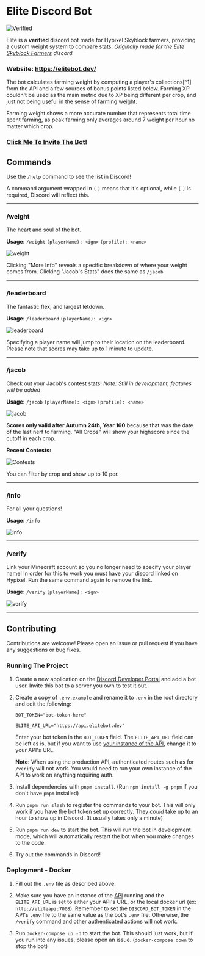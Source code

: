 # Elite Discord Bot

![Verified](https://user-images.githubusercontent.com/24925519/142558888-665330c4-4652-49a2-a54a-01e03dfaa1d2.png)

Elite is a **verified** discord bot made for Hypixel Skyblock farmers, providing a custom weight system to compare stats. 
*Originally made for the [Elite Skyblock Farmers](https://discord.gg/farms) discord.*

### Website: https://elitebot.dev/

The bot calculates farming weight by computing a player's collections[^1] from the API and a few sources of bonus points listed below. Farming XP couldn't be used as the main metric due to XP being different per crop, and just not being useful in the sense of farming weight.

Farming weight shows a more accurate number that represents total time spent farming, as peak farming only averages around 7 weight per hour no matter which crop.

### [Click Me To Invite The Bot!](https://elitebot.dev/invite)

## Commands

Use the `/help` command to see the list in Discord!

A command argument wrapped in `(` `)` means that it's optional, while `[` `]` is required, Discord will reflect this.

---
### /weight
The heart and soul of the bot.

**Usage:** `/weight` `(playerName): <ign>` `(profile): <name>`

![weight](https://user-images.githubusercontent.com/24925519/142559076-5d6febfd-0a53-428d-b337-42cb3b4a4aca.png)

Clicking "More Info" reveals a specific breakdown of where your weight comes from.
Clicking "Jacob's Stats" does the same as `/jacob`

---
### /leaderboard
The fantastic flex, and largest letdown.

**Usage:** `/leaderboard` `(playerName): <ign>`

![leaderboard](https://user-images.githubusercontent.com/24925519/142559144-c2ffa8be-02a0-45e5-b63c-2afb20b2416c.png)

Specifying a player name will jump to their location on the leaderboard. Please note that scores may take up to 1 minute to update.

---
### /jacob
Check out your Jacob's contest stats! *Note: Still in development, features will be added*

**Usage:** `/jacob` `(playerName): <ign>` `(profile): <name>`

![jacob](https://user-images.githubusercontent.com/24925519/142559175-9cdce23d-0ffb-4265-b323-2821cd827675.png)

**Scores only valid after Autumn 24th, Year 160** because that was the date of the last nerf to farming. "All Crops" will show your highscore since the cutoff in each crop.

**Recent Contests:**

![Contests](https://user-images.githubusercontent.com/24925519/142559214-212b7987-e1bb-4952-a827-171f81f76918.png)

You can filter by crop and show up to 10 per.

---
### /info
For all your questions!

**Usage:** `/info`

![info](https://user-images.githubusercontent.com/24925519/142559256-1ffc3d17-1bc3-488e-b872-a62954b408f2.png)

---
### /verify
Link your Minecraft account so you no longer need to specify your player name! In order for this to work you must have your discord linked on Hypixel. Run the same command again to remove the link.

**Usage:** `/verify` `[playerName]: <ign>`

![verify](https://user-images.githubusercontent.com/24925519/142559304-3b211f68-19f8-4cf3-be4e-935126e304d0.png)

---
## Contributing

Contributions are welcome! Please open an issue or pull request if you have any suggestions or bug fixes.

### Running The Project

1. Create a new application on the [Discord Developer Portal](https://discord.com/developers/applications) and add a bot user. Invite this bot to a server you own to test it out.

2. Create a copy of `.env.example` and rename it to `.env` in the root directory and edit the following:

	```env
	BOT_TOKEN="bot-token-here"

	ELITE_API_URL="https://api.elitebot.dev"
	```
	Enter your bot token in the `BOT_TOKEN` field. The `ELITE_API_URL` field can be left as is, but if you want to use [your instance of the API](https://github.com/EliteFarmers/API), change it to your API's URL. 
	
	**Note:** When using the production API, authenticated routes such as for `/verify` will not work. You would need to run your own instance of the API to work on anything requiring auth.

3. Install dependencies with `pnpm install`. (Run `npm install -g pnpm` if you don't have `pnpm` installed)

4. Run `pnpm run slash` to register the commands to your bot. This will only work if you have the bot token set up correctly. They *could* take up to an hour to show up in Discord. (It usually takes only a minute)

5. Run `pnpm run dev` to start the bot. This will run the bot in development mode, which will automatically restart the bot when you make changes to the code.

6. Try out the commands in Discord!

### Deployment - Docker

1. Fill out the `.env` file as described above.

2. Make sure you have an instance of the [API](https://github.com/EliteFarmers/API) running and the `ELITE_API_URL` is set to either your API's URL, or the local docker url (ex: `http://eliteapi:7008`). Remember to set the `DISCORD_BOT_TOKEN` in the API's `.env` file to the same value as the bot's `.env` file. Otherwise, the `/verify` command and other authenticated actions will not work.

3. Run `docker-compose up -d` to start the bot. This should just work, but if you run into any issues, please open an issue. (`docker-compose down` to stop the bot)
